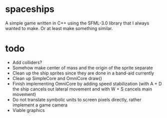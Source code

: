 # spaceships
A simple game written in C++ using the SFML-3.0 library that I always wanted to make. Or at least make something similar.
# todo
- Add colliders?
- Somehow make center of mass and the origin of the sprite separate
- Clean up the ship sprites since they are done in a band-aid currently
- Clean up SimpleCore and OmniCore draw()
- Finish implementing OmniCore by adding speed stabilization (with A + D the ship cancels out lateral movement and with W + S cancels main movement)
- Do not translate symbolic units to screen pixels directly, rather implement a game camera
- Viable graphics
